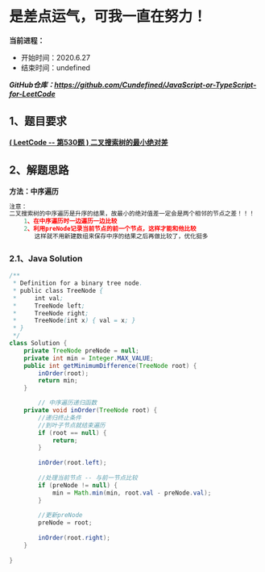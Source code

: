 ﻿# 是差点运气，可我一直在努力！
**当前进程：**

 - 开始时间：2020.6.27 
 - 结束时间：undefined

***GitHub仓库：https://github.com/Cundefined/JavaScript-or-TypeScript-for-LeetCode***



## 1、题目要求
[**( LeetCode -- 第530题 )  二叉搜索树的最小绝对差**](https://leetcode-cn.com/problems/minimum-absolute-difference-in-bst/)
      


## 2、解题思路
**方法：中序遍历**
```javascript
注意：
二叉搜索树的中序遍历是升序的结果，故最小的绝对值差一定会是两个相邻的节点之差！！！
    1、在中序遍历时一边遍历一边比较
    2、利用preNode记录当前节点的前一个节点，这样才能和他比较
       这样就不用新建数组来保存中序的结果之后再做比较了，优化挺多
```


### 2.1、Java Solution

```java
/**
 * Definition for a binary tree node.
 * public class TreeNode {
 *     int val;
 *     TreeNode left;
 *     TreeNode right;
 *     TreeNode(int x) { val = x; }
 * }
 */
class Solution {
    private TreeNode preNode = null;
    private int min = Integer.MAX_VALUE;
    public int getMinimumDifference(TreeNode root) {
        inOrder(root);
        return min;
    }

        // 中序遍历递归函数
    private void inOrder(TreeNode root) {
        //递归终止条件
        //到叶子节点就结束遍历
        if (root == null) {
            return;
        }
    
        inOrder(root.left);
    
        //处理当前节点 -- 与前一节点比较
        if (preNode != null) {
            min = Math.min(min, root.val - preNode.val);
        }
    
        //更新preNode
        preNode = root;
    
        inOrder(root.right);
    }
    
}
```

